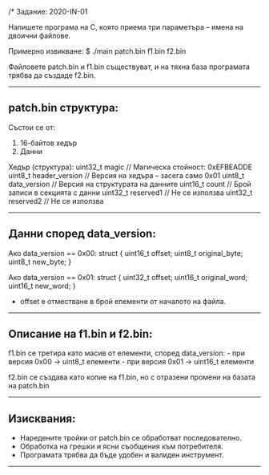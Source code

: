 /*
Задание: 2020-IN-01

Напишете програма на C, която приема три параметъра – имена на двоични файлове.

Примерно извикване:
    $ ./main patch.bin f1.bin f2.bin

Файловете patch.bin и f1.bin съществуват, и на тяхна база програмата трябва да създаде f2.bin.

------------------------------------------------------------
patch.bin структура:
------------------------------------------------------------

Състои се от:
1. 16-байтов хедър
2. Данни

Хедър (структура):
    uint32_t magic         // Магическа стойност: 0xEFBEADDE
    uint8_t header_version // Версия на хедъра – засега само 0x01
    uint8_t data_version   // Версия на структурата на данните
    uint16_t count         // Брой записи в секцията с данни
    uint32_t reserved1     // Не се използва
    uint32_t reserved2     // Не се използва

------------------------------------------------------------
Данни според data_version:
------------------------------------------------------------

Ако data_version == 0x00:
    struct {
        uint16_t offset;
        uint8_t original_byte;
        uint8_t new_byte;
    }

Ако data_version == 0x01:
    struct {
        uint32_t offset;
        uint16_t original_word;
        uint16_t new_word;
    }

* offset e отместване в брой елементи от началото на файла.

------------------------------------------------------------
Описание на f1.bin и f2.bin:
------------------------------------------------------------

f1.bin се третира като масив от елементи, според data_version:
    - при версия 0x00 → uint8_t елементи
    - при версия 0x01 → uint16_t елементи

f2.bin се създава като копие на f1.bin, но с отразени промени на базата на patch.bin

------------------------------------------------------------
Изисквания:
------------------------------------------------------------

- Наредените тройки от patch.bin се обработват последователно.
- Обработка на грешки и ясни съобщения към потребителя.
- Програмата трябва да бъде удобен и валиден инструмент.
------------------------------------------------------------